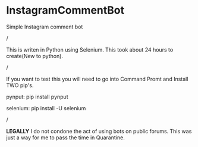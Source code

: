 # InstagramCommentBot
Simple Instagram comment bot

/

This is writen in Python using Selenium. This took about 24 hours to create(New to python).

/

If you want to test this you will need to go into Command Promt and Install TWO pip's.

  pynput: pip install pynput
  
  selenium: pip install -U selenium

/

**LEGALLY**
I do not condone the act of using bots on public forums. This was just a way for me to pass the time in Quarantine.
